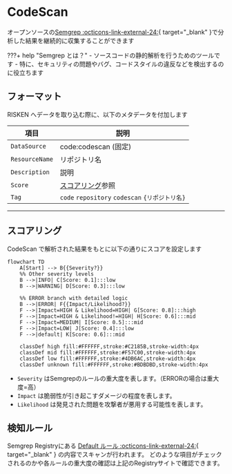 # CodeScan

オープンソースの[Semgrep :octicons-link-external-24:](https://semgrep.dev/){ target="_blank" }で分析した結果を継続的に収集することができます

???+ help "Semgrep とは？"
    - ソースコードの静的解析を行うためのツールです
    - 特に、セキュリティの問題やバグ、コードスタイルの違反などを検出するのに役立ちます

## フォーマット

RISKEN へデータを取り込む際に、以下のメタデータを付加します

| 項目           | 説明                                            |
| -------------- | ----------------------------------------------- |
| `DataSource`   | code:codescan (固定)                            |
| `ResourceName` | リポジトリ名                                    |
| `Description`  | 説明                                            |
| `Score`        | [スコアリング](/code/codescan_concept/#_2)参照  |
| `Tag`          | `code` `repository` `codescan` `{リポジトリ名}` |

---

## スコアリング

CodeScan で解析された結果をもとに以下の通りにスコアを設定します

```mermaid
flowchart TD
    A[Start] --> B{{Severity?}}
    %% Other severity levels
    B -->|INFO| C[Score: 0.1]:::low
    B -->|WARNING| D[Score: 0.3]:::low
    
    %% ERROR branch with detailed logic
    B -->|ERROR| F{{Impact/Likelihood?}}
    F -->|Impact=HIGH & Likelihood=HIGH| G[Score: 0.8]:::high
    F -->|Impact=HIGH & Likelihood!=HIGH| H[Score: 0.6]:::mid
    F -->|Impact=MEDIUM| I[Score: 0.5]:::mid
    F -->|Impact=LOW| J[Score: 0.4]:::low
    F -->|default| K[Score: 0.6]:::mid

    classDef high fill:#FFFFFF,stroke:#C2185B,stroke-width:4px
    classDef mid fill:#FFFFFF,stroke:#F57C00,stroke-width:4px
    classDef low fill:#FFFFFF,stroke:#4DB6AC,stroke-width:4px
    classDef unknown fill:#FFFFFF,stroke:#BDBDBD,stroke-width:4px
```

- `Severity` はSemgrepのルールの重大度を表します。（ERRORの場合は重大度=高）
- `Impact` は脆弱性が引き起こすダメージの程度を表します。
- `Likelihood` は発見された問題を攻撃者が悪用する可能性を表します。

## 検知ルール

Semgrep Registryにある [Default ルール :octicons-link-external-24:](https://semgrep.dev/p/default){ target="_blank" } の内容でスキャンが行われます。
どのような項目がチェックされるのかや各ルールの重大度の確認は上記のRegistryサイトで確認できます。
